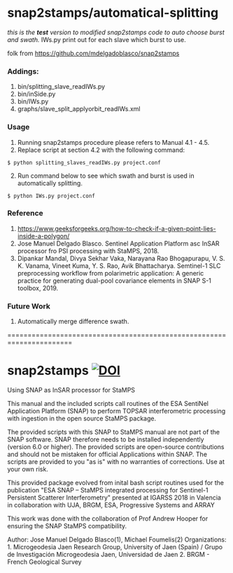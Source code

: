 
# snap2stamps/automatical-splitting

*this is the **test** version to modified snap2stamps code to auto choose burst and swath.*
IWs.py print out for each slave which burst to use.

folk from https://github.com/mdelgadoblasco/snap2stamps

### Addings:

1. bin/splitting_slave_readIWs.py
2. bin/inSide.py
3. bin/IWs.py
4. graphs/slave_split_applyorbit_readIWs.xml

### Usage

1. Running snap2stamps procedure please refers to Manual 4.1 - 4.5.
2. Replace script at section 4.2 with the following command:
```
$ python splitting_slaves_readIWs.py project.conf
```

2. Run command below to see which swath and burst is used in automatically splitting.
```
$ python IWs.py project.conf
```

### Reference
1. https://www.geeksforgeeks.org/how-to-check-if-a-given-point-lies-inside-a-polygon/
2. Jose Manuel Delgado Blasco. Sentinel Application Platform asc InSAR processor fro PSI processing with StaMPS, 2018.
3. Dipankar Mandal, Divya Sekhar Vaka, Narayana Rao Bhogapurapu, V. S. K. Vanama, Vineet Kuma, Y. S. Rao, Avik Bhattacharya. Semtinel-1 SLC preprocessing workflow from polarimetric application: A generic practice for generating dual-pool covariance elements in SNAP S-1 toolbox, 2019.

### Future Work
1. Automatically merge difference swath.


======================================================================
# snap2stamps <a href="https://doi.org/10.5281/zenodo.1308687"><img src="https://zenodo.org/badge/DOI/10.5281/zenodo.1308687.svg" alt="DOI"></a> 

Using SNAP as InSAR processor for StaMPS

This manual and the included scripts call routines of the ESA SentiNel Application Platform (SNAP) to perform TOPSAR interferometric processing with ingestion in the open source StaMPS package.

The provided scripts with this SNAP to StaMPS manual are not part of the SNAP software. SNAP therefore needs to be installed independently (version 6.0 or higher). The provided scripts are open-source contributions and should not be mistaken for official Applications within SNAP. The scripts are provided to you "as is" with no warranties of corrections. Use at your own risk.

This provided package evolved from inital bash script routines used for the publication "ESA SNAP – StaMPS integrated processing for Sentinel-1 Persistent Scatterer Interferometry" presented at IGARSS 2018 in Valencia in collaboration with UJA, BRGM, ESA, Progressive Systems and ARRAY

This work was done with the collaboration of Prof Andrew Hooper for ensuring the SNAP StaMPS compatibility.

Author: Jose Manuel Delgado Blasco(1), Michael Foumelis(2) Organizations: 1. Microgeodesia Jaen Research Group, University of Jaen (Spain) / Grupo de Investigación Microgeodesia Jaen, Universidad de Jaen 2. BRGM - French Geological Survey
